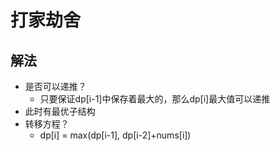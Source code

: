# 打家劫舍

## 解法

- 是否可以递推？
  - 只要保证dp[i-1]中保存着最大的，那么dp[i]最大值可以递推
- 此时有最优子结构
- 转移方程？
  - dp[i] = max(dp[i-1], dp[i-2]+nums[i])